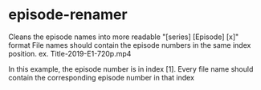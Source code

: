 # episode-renamer
Cleans the episode names into more readable "[series] [Episode] [x]" format
File names should contain the episode numbers in the same index position. 
ex.
Title-2019-E1-720p.mp4

In this example, the episode number is in index [1].  Every file name should 
contain the corresponding episode number in that index
